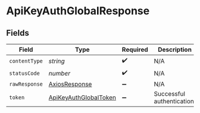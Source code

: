 # ApiKeyAuthGlobalResponse


## Fields

| Field                                                                     | Type                                                                      | Required                                                                  | Description                                                               |
| ------------------------------------------------------------------------- | ------------------------------------------------------------------------- | ------------------------------------------------------------------------- | ------------------------------------------------------------------------- |
| `contentType`                                                             | *string*                                                                  | :heavy_check_mark:                                                        | N/A                                                                       |
| `statusCode`                                                              | *number*                                                                  | :heavy_check_mark:                                                        | N/A                                                                       |
| `rawResponse`                                                             | [AxiosResponse](https://axios-http.com/docs/res_schema)                   | :heavy_minus_sign:                                                        | N/A                                                                       |
| `token`                                                                   | [ApiKeyAuthGlobalToken](../../models/operations/apikeyauthglobaltoken.md) | :heavy_minus_sign:                                                        | Successful authentication.                                                |